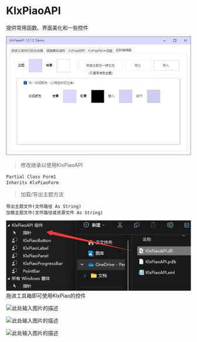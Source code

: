 # KlxPiaoAPI
提供常用函数、界面美化和一些控件

![此处输入图片的描述][1]

> 修改继承以使用KlxPiaoAPI

    Partial Class Form1
    Inherits KlxPiaoForm
    
> 加载/导出主题方法

    导出主题文件(文件路径 As String)
    加载主题文件(文件路径或资源文件 As String)
    
![此处输入图片的描述][2]
拖进工具箱即可使用KlxPiao的控件


![此处输入图片的描述][3]


![此处输入图片的描述][4]


![此处输入图片的描述][5]


  [1]: https://github.com/miniyu157/KlxPiaoAPI/blob/main/%E6%88%AA%E5%9B%BE/1.png
  [2]: https://github.com/miniyu157/KlxPiaoAPI/blob/main/%E6%88%AA%E5%9B%BE/5.png
  [3]: %5B1%5D:%20https://github.com/miniyu157/KlxPiaoAPI/blob/main/%E6%88%AA%E5%9B%BE/2.png
  [4]: %5B1%5D:%20https://github.com/miniyu157/KlxPiaoAPI/blob/main/%E6%88%AA%E5%9B%BE/3.png
  [5]: %5B1%5D:%20https://github.com/miniyu157/KlxPiaoAPI/blob/main/%E6%88%AA%E5%9B%BE/4.png
